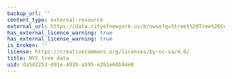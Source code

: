 ```yaml
---
backup_url: ''
content_type: external-resource
external_url: https://data.cityofnewyork.us/browse?q=Street%20Tree%20Census
has_external_licence_warning: true
has_external_license_warning: true
is_broken: ''
license: https://creativecommons.org/licenses/by-nc-sa/4.0/
title: NYC tree data
uid: da5d2253-d91e-403b-a595-e2b1e60b94e8
---
```


